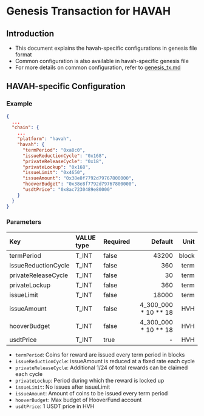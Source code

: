 # Genesis Transaction for HAVAH

## Introduction

* This document explains the havah-specific configurations in genesis file format
* Common configuration is also available in havah-specific genesis file
* For more details on common configuration, refer to [genesis_tx.md](genesis_tx.md)

## HAVAH-specific Configuration

### Example

```json
{
  ...
  "chain": {
    ...
    "platform": "havah",
    "havah": {
      "termPeriod": "0xa8c0",
      "issueReductionCycle": "0x168",
      "privateReleaseCycle": "0x18",
      "privateLockup": "0x168",
      "issueLimit": "0x4650",
      "issueAmount": "0x38e8f7792d79767800000",
      "hooverBudget": "0x38e8f7792d79767800000",
      "usdtPrice": "0x8ac7230489e80000"
    }
  }
}
```

### Parameters

| Key                 | VALUE type | Required |              Default |  Unit |
|:--------------------|:-----------|:---------|---------------------:|------:|
| termPeriod          | T_INT      | false    |                43200 | block |
| issueReductionCycle | T_INT      | false    |                  360 |  term |
| privateReleaseCycle | T_INT      | false    |                   30 |  term |
| privateLockup       | T_INT      | false    |                  360 |  term |
| issueLimit          | T_INT      | false    |                18000 |  term |
| issueAmount         | T_INT      | false    | 4_300_000 * 10 ** 18 |   HVH |
| hooverBudget        | T_INT      | false    | 4_300_000 * 10 ** 18 |   HVH |
| usdtPrice           | T_INT      | true     |                    - |   HVH |

* `termPeriod`: Coins for reward are issued every term period in blocks
* `issueReductionCycle`: issueAmount is reduced at a fixed rate each cycle
* `privateReleaseCycle`: Additional 1/24 of total rewards can be claimed each cycle
* `privateLockup`: Period during which the reward is locked up
* `issueLimit`: No issues after issueLimit
* `issueAmount`: Amount of coins to be issued every term period
* `hooverBudget`: Max budget of HooverFund account  
* `usdtPrice`: 1 USDT price in HVH
 